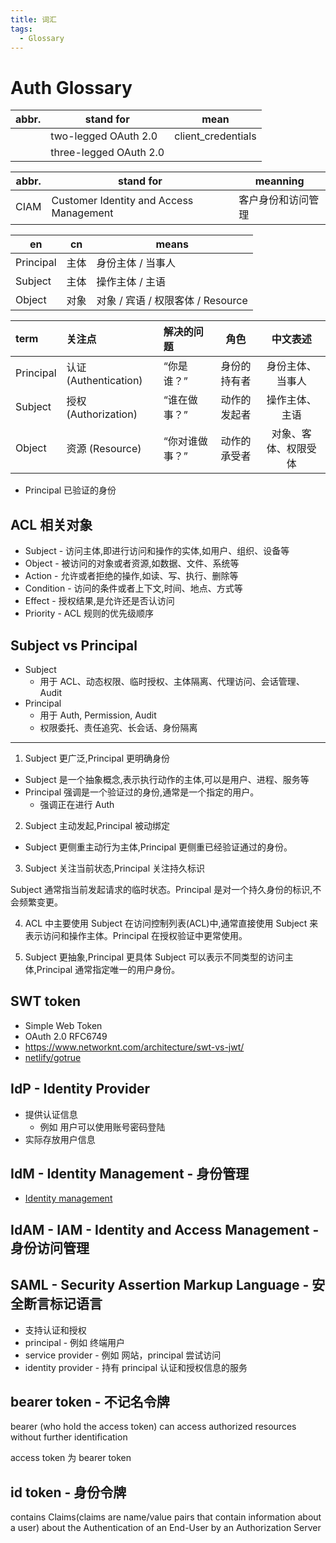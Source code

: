 ```yaml
---
title: 词汇
tags:
  - Glossary
---
```


# Auth Glossary

| abbr. | stand for              | mean               |
| ----- | ---------------------- | ------------------ |
|       | two-legged OAuth 2.0   | client_credentials |
|       | three-legged OAuth 2.0 |

| abbr. | stand for                               | meanning           |
| ----- | --------------------------------------- | ------------------ |
| CIAM  | Customer Identity and Access Management | 客户身份和访问管理 |

| en        | cn   | means                             |
| --------- | ---- | --------------------------------- |
| Principal | 主体 | 身份主体 / 当事人                 |
| Subject   | 主体 | 操作主体 / 主语                   |
| Object    | 对象 | 对象 / 宾语 / 权限客体 / Resource |

| term      | 关注点                | 解决的问题     |     角色     |       中文表述       |
| :-------- | :-------------------- | :------------- | :----------: | :------------------: |
| Principal | 认证 (Authentication) | “你是谁？”     | 身份的持有者 |   身份主体、当事人   |
| Subject   | 授权 (Authorization)  | “谁在做事？”   | 动作的发起者 |    操作主体、主语    |
| Object    | 资源 (Resource)       | “你对谁做事？” | 动作的承受者 | 对象、客体、权限受体 |

- Principal 已验证的身份

## ACL 相关对象

- Subject - 访问主体,即进行访问和操作的实体,如用户、组织、设备等
- Object - 被访问的对象或者资源,如数据、文件、系统等
- Action - 允许或者拒绝的操作,如读、写、执行、删除等
- Condition - 访问的条件或者上下文,时间、地点、方式等
- Effect - 授权结果,是允许还是否认访问
- Priority - ACL 规则的优先级顺序

## Subject vs Principal

- Subject
  - 用于 ACL、动态权限、临时授权、主体隔离、代理访问、会话管理、Audit
- Principal
  - 用于 Auth, Permission, Audit
  - 权限委托、责任追究、长会话、身份隔离

---

1. Subject 更广泛,Principal 更明确身份

- Subject 是一个抽象概念,表示执行动作的主体,可以是用户、进程、服务等
- Principal 强调是一个验证过的身份,通常是一个指定的用户。
  - 强调正在进行 Auth

2. Subject 主动发起,Principal 被动绑定

- Subject 更侧重主动行为主体,Principal 更侧重已经验证通过的身份。

3. Subject 关注当前状态,Principal 关注持久标识

Subject 通常指当前发起请求的临时状态。Principal 是对一个持久身份的标识,不会频繁变更。

4. ACL 中主要使用 Subject
   在访问控制列表(ACL)中,通常直接使用 Subject 来表示访问和操作主体。Principal 在授权验证中更常使用。

5. Subject 更抽象,Principal 更具体
   Subject 可以表示不同类型的访问主体,Principal 通常指定唯一的用户身份。

## SWT token

- Simple Web Token
- OAuth 2.0 RFC6749
- https://www.networknt.com/architecture/swt-vs-jwt/
- [netlify/gotrue](https://github.com/netlify/gotrue)

## IdP - Identity Provider

- 提供认证信息
  - 例如 用户可以使用账号密码登陆
- 实际存放用户信息

## IdM - Identity Management - 身份管理

- [Identity management](https://en.wikipedia.org/wiki/Identity_management)

## IdAM - IAM - Identity and Access Management - 身份访问管理

## SAML - Security Assertion Markup Language - 安全断言标记语言

- 支持认证和授权
- principal - 例如 终端用户
- service provider - 例如 网站，principal 尝试访问
- identity provider - 持有 principal 认证和授权信息的服务

## bearer token - 不记名令牌

bearer (who hold the access token) can access authorized resources without further identification

access token 为 bearer token

## id token - 身份令牌

contains Claims(claims are name/value pairs that contain information about a user) about the Authentication of an End-User by an Authorization Server

